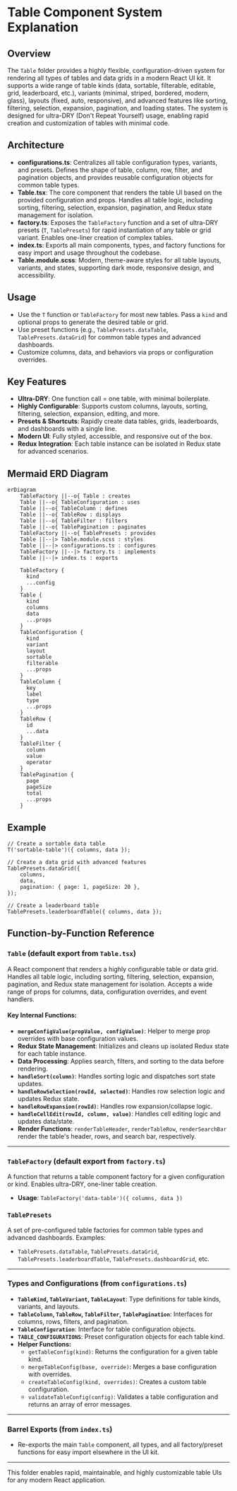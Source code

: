 # Table Component System Explanation

## Overview

The `Table` folder provides a highly flexible, configuration-driven system for rendering all types of tables and data grids in a modern React UI kit. It supports a wide range of table kinds (data, sortable, filterable, editable, grid, leaderboard, etc.), variants (minimal, striped, bordered, modern, glass), layouts (fixed, auto, responsive), and advanced features like sorting, filtering, selection, expansion, pagination, and loading states. The system is designed for ultra-DRY (Don't Repeat Yourself) usage, enabling rapid creation and customization of tables with minimal code.

## Architecture

- **configurations.ts**: Centralizes all table configuration types, variants, and presets. Defines the shape of table, column, row, filter, and pagination objects, and provides reusable configuration objects for common table types.
- **Table.tsx**: The core component that renders the table UI based on the provided configuration and props. Handles all table logic, including sorting, filtering, selection, expansion, pagination, and Redux state management for isolation.
- **factory.ts**: Exposes the `TableFactory` function and a set of ultra-DRY presets (`T`, `TablePresets`) for rapid instantiation of any table or grid variant. Enables one-liner creation of complex tables.
- **index.ts**: Exports all main components, types, and factory functions for easy import and usage throughout the codebase.
- **Table.module.scss**: Modern, theme-aware styles for all table layouts, variants, and states, supporting dark mode, responsive design, and accessibility.

## Usage

- Use the `T` function or `TableFactory` for most new tables. Pass a `kind` and optional props to generate the desired table or grid.
- Use preset functions (e.g., `TablePresets.dataTable`, `TablePresets.dataGrid`) for common table types and advanced dashboards.
- Customize columns, data, and behaviors via props or configuration overrides.

## Key Features

- **Ultra-DRY**: One function call = one table, with minimal boilerplate.
- **Highly Configurable**: Supports custom columns, layouts, sorting, filtering, selection, expansion, editing, and more.
- **Presets & Shortcuts**: Rapidly create data tables, grids, leaderboards, and dashboards with a single line.
- **Modern UI**: Fully styled, accessible, and responsive out of the box.
- **Redux Integration**: Each table instance can be isolated in Redux state for advanced scenarios.

## Mermaid ERD Diagram

```mermaid
erDiagram
    TableFactory ||--o{ Table : creates
    Table ||--o{ TableConfiguration : uses
    Table ||--o{ TableColumn : defines
    Table ||--o{ TableRow : displays
    Table ||--o{ TableFilter : filters
    Table ||--o{ TablePagination : paginates
    TableFactory ||--o{ TablePresets : provides
    Table ||--|> Table.module.scss : styles
    Table ||--|> configurations.ts : configures
    TableFactory ||--|> factory.ts : implements
    Table ||--|> index.ts : exports

    TableFactory {
      kind
      ...config
    }
    Table {
      kind
      columns
      data
      ...props
    }
    TableConfiguration {
      kind
      variant
      layout
      sortable
      filterable
      ...props
    }
    TableColumn {
      key
      label
      type
      ...props
    }
    TableRow {
      id
      ...data
    }
    TableFilter {
      column
      value
      operator
    }
    TablePagination {
      page
      pageSize
      total
      ...props
    }
```

## Example

```tsx
// Create a sortable data table
T('sortable-table')({ columns, data });

// Create a data grid with advanced features
TablePresets.dataGrid({
	columns,
	data,
	pagination: { page: 1, pageSize: 20 },
});

// Create a leaderboard table
TablePresets.leaderboardTable({ columns, data });
```

## Function-by-Function Reference

### `Table` (default export from `Table.tsx`)

A React component that renders a highly configurable table or data grid. Handles all table logic, including sorting, filtering, selection, expansion, pagination, and Redux state management for isolation. Accepts a wide range of props for columns, data, configuration overrides, and event handlers.

#### Key Internal Functions:

- **`mergeConfigValue(propValue, configValue)`**: Helper to merge prop overrides with base configuration values.
- **Redux State Management**: Initializes and cleans up isolated Redux state for each table instance.
- **Data Processing**: Applies search, filters, and sorting to the data before rendering.
- **`handleSort(column)`**: Handles sorting logic and dispatches sort state updates.
- **`handleRowSelection(rowId, selected)`**: Handles row selection logic and updates Redux state.
- **`handleRowExpansion(rowId)`**: Handles row expansion/collapse logic.
- **`handleCellEdit(rowId, column, value)`**: Handles cell editing logic and updates data/state.
- **Render Functions**: `renderTableHeader`, `renderTableRow`, `renderSearchBar` render the table's header, rows, and search bar, respectively.

---

### `TableFactory` (default export from `factory.ts`)

A function that returns a table component factory for a given configuration or kind. Enables ultra-DRY, one-liner table creation.

- **Usage**: `TableFactory('data-table')({ columns, data })`

### `TablePresets`

A set of pre-configured table factories for common table types and advanced dashboards. Examples:

- `TablePresets.dataTable`, `TablePresets.dataGrid`, `TablePresets.leaderboardTable`, `TablePresets.dashboardGrid`, etc.

---

### Types and Configurations (from `configurations.ts`)

- **`TableKind`, `TableVariant`, `TableLayout`**: Type definitions for table kinds, variants, and layouts.
- **`TableColumn`, `TableRow`, `TableFilter`, `TablePagination`**: Interfaces for columns, rows, filters, and pagination.
- **`TableConfiguration`**: Interface for table configuration objects.
- **`TABLE_CONFIGURATIONS`**: Preset configuration objects for each table kind.
- **Helper Functions:**
  - `getTableConfig(kind)`: Returns the configuration for a given table kind.
  - `mergeTableConfig(base, override)`: Merges a base configuration with overrides.
  - `createTableConfig(kind, overrides)`: Creates a custom table configuration.
  - `validateTableConfig(config)`: Validates a table configuration and returns an array of error messages.

---

### Barrel Exports (from `index.ts`)

- Re-exports the main `Table` component, all types, and all factory/preset functions for easy import elsewhere in the UI kit.

---

This folder enables rapid, maintainable, and highly customizable table UIs for any modern React application.
